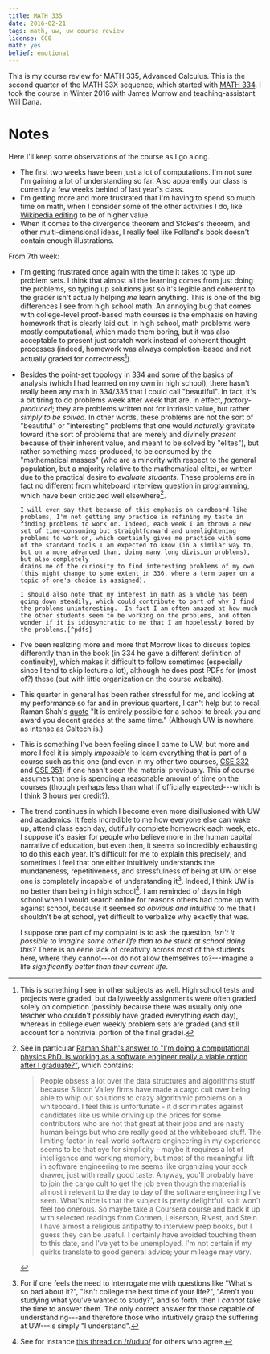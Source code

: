 ```yaml
---
title: MATH 335
date: 2016-02-21
tags: math, uw, uw course review
license: CC0
math: yes
belief: emotional
---
```


This is my course review for MATH 335, Advanced Calculus.
This is the second quarter of the MATH 33X sequence, which started with [MATH 334]().
I took the course in Winter 2016 with James Morrow and teaching-assistant Will Dana.

# Notes

Here I'll keep some observations of the course as I go along.

- The first two weeks have been just a lot of computations. I'm not sure I'm
  gaining a lot of understanding so far. Also apparently our class is
  currently a few weeks behind of last year's class.
- I'm getting more and more frustrated that I'm having to spend so much time
  on math, when I consider some of the other activities I do, like [Wikipedia
  editing](wikipedia) to be of higher value.
- When it comes to the divergence theorem and Stokes's theorem, and other
  multi-dimensional ideas, I really feel like Folland's book doesn't contain
  enough illustrations.

From 7th week:

- I'm getting frustrated once again with the time it takes to type up
  problem sets. I think that almost all the learning comes from just
  doing the problems, so typing up solutions just so it's legible and
  coherent to the grader isn't actually helping *me* learn anything.
  This is one of the big differences I see from high school math.  An
  annoying bug that comes with college-level proof-based math courses is
  the emphasis on having homework that is clearly laid out. In high
  school, math problems were mostly computational, which made them
  boring, but it was also acceptable to present just scratch work
  instead of coherent thought processes (indeed, homework was always
  completion-based and not actually graded for correctness[^hw]).

- Besides the point-set topology in [334](math-334) and some of the
  basics of analysis (which I had learned on my own in high school),
  there hasn't really been any math in 334/335 that I could call
  "beautiful". In fact, it's a bit tiring to do problems week after week
  that are, in effect, *factory-produced*; they are problems written not
  for intrinsic value, but rather *simply to be solved*. In other words,
  these problems are not the sort of "beautiful" or "interesting"
  problems that one would *naturally* gravitate toward (the sort of
  problems that are merely and divinely *present* because of their
  inherent value, and meant to be solved by "elites"), but rather
  something mass-produced, to be consumed by the "mathematical masses"
  (who are a minority with respect to the general population, but a majority relative to the mathematical elite), or
  written due to the practical desire to *evaluate students*. These
  problems are in fact no different from whiteboard interview question
  in programming, which have been criticized well elsewhere[^whiteboard].

      I will even say that because of this emphasis on cardboard-like
      problems, I'm not getting any practice in refining my taste in
      finding problems to work on. Indeed, each week I am thrown a new
      set of time-consuming but straightforward and unenlightening
      problems to work on, which certainly gives me practice with some
      of the standard tools I am expected to know (in a similar way to, but on a more advanced than, doing many long division problems), but also completely
      drains me of the curiosity to find interesting problems of my own
      (this might change to some extent in 336, where a term paper on a
      topic of one's choice is assigned).

      I should also note that my interest in math as a whole has been
      going down steadily, which could contribute to part of why I find
      the problems uninteresting.  In fact I am often amazed at how much
      the other students seem to be working on the problems, and often
      wonder if it is idiosyncratic to me that I am hopelessly bored by
      the problems.[^pdfs]

- I've been realizing more and more that Morrow likes to discuss topics
  differently than in the book (in 334 he gave a different definition of
  continuity), which makes it difficult to follow sometimes (especially
  since I tend to skip lecture a lot), although he does post PDFs for (most of?) these (but with little organization on the course website).

- This quarter in general has been rather stressful for me, and looking
  at my performance so far and in previous quarters, I can't help but to
  recall Raman Shah's [quote](
  https://www.quora.com/If-the-median-GPA-in-the-past-year-was-3-5-why-are-accepted-students-afraid-of-not-being-able-to-survive-at-Caltech/answer/Raman-Shah
  ) "It is entirely possible for a school to break you and award you
  decent grades at the same time." (Although UW is nowhere as intense as
  Caltech is.)

- This is something I've been feeling since I came to UW, but more and more I feel it is simply *impossible* to learn everything that is part of a course such as this one (and even in my other two courses, [CSE 332]() and [CSE 351]()) if one hasn't seen the material previously. This of course assumes that one is spending a reasonable amount of time on the courses (though perhaps less than what if officially expected---which is I think 3 hours per credit?).

- The trend continues in which I become even more disillusioned with UW and academics. It feels incredible to me how everyone else can wake up, attend class each day, dutifully complete homework each week, etc. I suppose it's easier for people who believe more in the human capital narrative of education, but even then, it seems so incredibly exhausting to do this each year. It's difficult for me to explain this precisely, and sometimes I feel that one either intuitively understands the mundaneness, repetitiveness, and stressfulness of being at UW or else one is completely incapable of understanding it[^qs]. Indeed, I think UW is no better than being in high school[^highschool]. I am reminded of days in high school when I would search online for reasons others had come up with against school, because it seemed *so obvious and intuitive* to me that I shouldn't be at school, yet difficult to verbalize why exactly that was.

    I suppose one part of my complaint is to ask the question, *Isn't it possible to imagine some other life than to be stuck at school doing this?* There is an eerie lack of creativity across most of the students here, where they cannot---or do not allow themselves to?---imagine a life *significantly better than their current life*.

[^highschool]: See for instance [this thread on /r/udub/](https://web.archive.org/web/20160313071712/https://www.reddit.com/r/udub/comments/4a2f1y/end_of_quarter_rant_thread/d0x02m2) for others who agree.

[^qs]: For if one feels the need to interrogate me with questions like "What's so bad about it?", "Isn't college the best time of your life?", "Aren't you studying what you've wanted to study?", and so forth, then I *cannot* take the time to answer them. The only correct answer for those capable of understanding---and therefore those who intuitively grasp the suffering at UW---is simply "I understand".

[^hw]: This is something I see in other subjects as well. High school
tests and projects were graded, but daily/weekly assignments were often
graded solely on completion (possibly because there was usually only one
teacher who couldn't possibly have graded everything each day), whereas
in college even weekly problem sets are graded (and still account for a
nontrivial portion of the final grade).

[^whiteboard]: See in particular [Raman Shah's answer to "I'm doing a
computational physics PhD. Is working as a software engineer really a
viable option after I
graduate?"](https://www.quora.com/Im-doing-a-computational-physics-PhD-Is-working-as-a-software-engineer-really-a-viable-option-after-I-graduate/answer/Raman-Shah), which contains:

    > People obsess a lot over the data structures and algorithms stuff
    > because Silicon Valley firms have made a cargo cult over being
    > able to whip out solutions to crazy algorithmic problems on a
    > whiteboard. I feel this is unfortunate - it discriminates against
    > candidates like us while driving up the prices for some
    > contributors who are not that great at their jobs and are nasty
    > human beings but who are really good at the whiteboard stuff. The
    > limiting factor in real-world software engineering in my
    > experience seems to be that eye for simplicity - maybe it requires
    > a lot of intelligence and working memory, but most of the
    > meaningful lift in software engineering to me seems like
    > organizing your sock drawer, just with really good taste. Anyway,
    > you'll probably have to join the cargo cult to get the job even
    > though the material is almost irrelevant to the day to day of the
    > software engineering I've seen. What's nice is that the subject is
    > pretty delightful, so it won't feel too onerous. So maybe take a
    > Coursera course and back it up with selected readings from Cormen,
    > Leiserson, Rivest, and Stein. I have almost a religious antipathy
    > to interview prep books, but I guess they can be useful. I
    > certainly have avoided touching them to this date, and I've yet to
    > be unemployed. I'm not certain if my quirks translate to good
    > general advice; your mileage may vary.

[^pdfs]: I am reminded here of another quote by Raman Shah, from [Raman
Shah's answer to Why do so many Caltech students
procrastinate?](https://www.quora.com/Why-do-so-many-Caltech-students-procrastinate/answer/Raman-Shah):

    > It's kind of amazing, really: Caltech manages to severely damage
    > the mental health of many bright young people every year, and many
    > people assume it must be brutally competitive or have abusive
    > instructors or something. But none of those things are true at all
    > – all it does is just hand them a few dozen pdfs per quarter with
    > interesting-looking math and science problems and due dates.
    > That's all it takes.

    However, my experience differs from Raman's in various ways. (1) I
    am not attending Caltech, so my coursework is (presumably) not even
    close to the intensity of a typical Caltech course load. (2) The
    problems in MATH 334/335 (and even [CSE 332]()) do require some
    amount of creativity, but they are mostly pretty straightforward.
    There are few problems that are "really easy lay-ups in the homework
    to buoy your spirits" (to quote Raman in his answer), which is
    different from high school. However, most of the problems in e.g.
    335 are in the class of "more complex problems to make sure you
    grasped the way things fit together at a more sophisticated level,
    but still a level that was explained to you". So I don't experience
    the sort of pressure to be creative under a deadline that he
    mentions. However, I still experience the continual series of
    deadlines that slowly numbs me each quarter from everything
    interesting in the world. (3) With the noted caveats, I still relate
    strongly to the quote, because my intense frustration at UW is
    really just the result of *apathy* and *lack of awareness* of a
    system that hands me deadline after deadline after deadline, not
    something maleficent.---Indeed UW is a very *lonely* place in the
    same way that doing archival work is lonely, because nobody else
    seems to care about the things I intensely care about.
